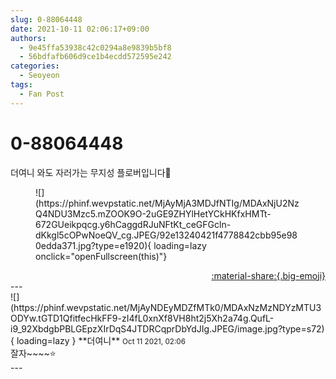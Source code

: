 ```yaml
---
slug: 0-88064448
date: 2021-10-11 02:06:17+09:00
authors:
  - 9e45ffa53938c42c0294a8e9839b5bf8
  - 56bdfafb606d9ce1b4ecdd572595e242
categories:
  - Seoyeon
tags:
  - Fan Post
---
```


# 0-88064448

<div class="post-container" markdown="1">
<div class="content-container md-sidebar__scrollwrap" markdown="1">

더여니 와도 자러가는 무지성 플로버입니다🤪
<figure markdown="1">
![](https://phinf.wevpstatic.net/MjAyMjA3MDJfNTIg/MDAxNjU2NzQ4NDU3Mzc5.mZOOK9O-2uGE9ZHYlHetYCkHKfxHMTt-672GUeikpqcg.y6hCaggdRJuNFtKt_ceGFGcln-dKkgl5cOPwNoeQV_cg.JPEG/92e13240421f4778842cbb95e980edda371.jpg?type=e1920){ loading=lazy onclick="openFullscreen(this)"}
</figure>


</div>
</div>

<div style="text-align: right;" markdown="1">
<a href="https://weverse.io/fromis9/fanpost/0-88064448" style="text-align: right;">:material-share:{.big-emoji}</a>
</div>
---

<div class="comments-container md-sidebar__scrollwrap" markdown="1">
<div class="comment" markdown="1">
<div class='id-container' markdown="1">
![](https://phinf.wevpstatic.net/MjAyNDEyMDZfMTk0/MDAxNzMzNDYzMTU3ODYw.tGTD1QfitfecHkFF9-zI4fL0xnXf8VH8ht2j5Xh2a74g.QufL-i9_92XbdgbPBLGEpzXIrDqS4JTDRCqprDbYdJIg.JPEG/image.jpg?type=s72){ loading=lazy }
**<span class="artist">더여니</span>** <small>Oct 11 2021, 02:06</small><br>
</div>
<div class='comment-body' markdown="1">
잘자~~~~⭐️
</div>
</div>
</div>
---

